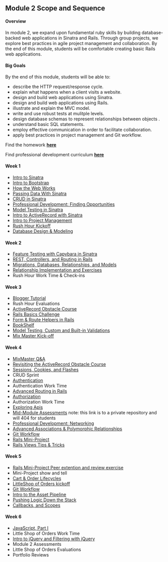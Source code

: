 ## Module 2 Scope and Sequence

#### Overview

In module 2, we expand upon fundamental ruby skills by building database-backed web applications in Sinatra and Rails. Through group projects, we explore best practices in agile project management and collaboration. By the end of this module, students will be comfortable creating basic Rails web applications. 

#### Big Goals

By the end of this module, students will be able to:

* describe the HTTP request/response cycle.
* explain what happens when a client visits a website.
* design and build web applications using Sinatra.
* design and build web applications using Rails.
* illustrate and explain the MVC model.
* write and use robust tests at mulitple levels.
* design database schemas to represent relationships between objects .
* understand basic SQL statements.
* employ effective communication in order to facilitate collaboration.
* apply best practices in project management and Git workflow.

Find the homework [__here__](https://github.com/turingschool/homework/blob/master/module-2-homework.markdown)

Find professional development curriculum [__here__](https://github.com/turingschool/professional_skills)

#### Week 1

* [Intro to Sinatra](https://github.com/turingschool/lesson_plans/blob/master/ruby_02-web_applications_with_ruby/outlines/introduction_to_sinatra.markdown)
* [Intro to Bootstrap](https://github.com/turingschool/lesson_plans/blob/master/ruby_02-web_applications_with_ruby/outlines/introduction_to_bootstrap_v2.md)
* [How the Web Works](https://github.com/turingschool/lesson_plans/blob/master/ruby_02-web_applications_with_ruby/outlines/how_the_web_works.markdown)
* [Passing Data With Sinatra](https://github.com/case-eee/shopping)
* [CRUD in Sinatra](https://github.com/turingschool/lesson_plans/blob/master/ruby_02-web_applications_with_ruby/outlines/intro_to_crud_redux.markdown)
* [Professional Development: Finding Opportunities](https://github.com/turingschool/professional_skills/blob/master/finding_opportunities.md)
* [Model Testing in Sinatra](https://github.com/turingschool/lesson_plans/blob/master/ruby_02-web_applications_with_ruby/outlines/model_testing_in_sinatra_with_films.md)
* [Intro to ActiveRecord with Sinatra](https://github.com/turingschool/lesson_plans/blob/master/ruby_02-web_applications_with_ruby/outlines/intro_to_active_record_in_sinatra.markdown)
* [Intro to Project Management](https://github.com/turingschool/lesson_plans/blob/master/ruby_02-web_applications_with_ruby/outlines/intro_to_project_management.markdown)
* [Rush Hour Kickoff](https://github.com/turingschool/curriculum/blob/master/source/projects/rush_hour.md)
* [Database Design & Modeling](https://github.com/turingschool/lesson_plans/blob/master/ruby_02-web_applications_with_ruby/outlines/visualising_and_implementing_database_relationships.markdown)

#### Week 2

* [Feature Testing with Capybara in Sinatra](https://github.com/turingschool/lesson_plans/blob/master/ruby_02-web_applications_with_ruby/outlines/feature_testing_in_sinatra_with_capybara.markdown)
* [REST, Controllers, and Routing in Rails](https://github.com/turingschool/lesson_plans/blob/master/ruby_02-web_applications_with_ruby/outlines/rest_routing_and_controllers_in_rails.markdown)
* [Migrations, Databases, Relationships, and Models](https://github.com/turingschool/lesson_plans/blob/master/ruby_02-web_applications_with_ruby/outlines/models_databases_relationships.markdown)
* [Relationship Implementation and Exercises](https://github.com/turingschool-examples/relationship_practice_exercises)
* Rush Hour Work Time & Check-ins

#### Week 3

* [Blogger Tutorial](http://tutorials.jumpstartlab.com/projects/blogger.html)
* Rush Hour Evaluations
* [ActiveRecord Obstacle Course](https://github.com/turingschool/lesson_plans/blob/master/ruby_02-web_applications_with_ruby/outlines/active_record_obstacle_course.markdown)
* [Rails Basics Challenge](https://github.com/turingschool/challenges/blob/master/models_databases_relationships_routes_controllers_oh_my.markdown)
* [Form & Route Helpers in Rails](https://github.com/turingschool/lesson_plans/blob/master/ruby_02-web_applications_with_ruby/outlines/route_helpers.md)
* [BookShelf](https://github.com/turingschool/lesson_plans/blob/master/ruby_02-web_applications_with_ruby/outlines/forms_primer.markdown)
* [Model Testing, Custom and Built-in Validations](https://github.com/turingschool/lesson_plans/blob/master/ruby_02-web_applications_with_ruby/outlines/model_testing_in_rails_with_rspec.markdown)
* [Mix Master Kick-off](https://github.com/turingschool/lesson_plans/tree/master/ruby_02-web_applications_with_ruby/mix_master)

#### Week 4

* [MixMaster Q&A](https://github.com/turingschool/lesson_plans/tree/master/ruby_02-web_applications_with_ruby/mix_master)
* [Revisiting the ActiveRecord Obstacle Course](https://github.com/turingschool/lesson_plans/blob/master/ruby_02-web_applications_with_ruby/outlines/active_record_obstacle_course.markdown)
* [Sessions, Cookies, and Flashes](https://github.com/turingschool/lesson_plans/blob/master/ruby_02-web_applications_with_ruby/outlines/sessions_cookies_flashes.markdown)
* CRUD Sprint
* [Authentication](https://github.com/turingschool/lesson_plans/blob/master/ruby_02-web_applications_with_ruby/outlines/authentication.markdown)
* Authentication Work Time
* [Advanced Routing in Rails](https://github.com/turingschool/lesson_plans/blob/master/ruby_02-web_applications_with_ruby/outlines/advanced_routing_rails.markdown)
* [Authorization](https://github.com/turingschool/lesson_plans/blob/master/ruby_02-web_applications_with_ruby/outlines/authorization-in-rails.markdown)
* Authorization Work Time
* [Exploring Apis](https://github.com/turingschool/lesson_plans/blob/master/ruby_02-web_applications_with_ruby/outlines/exploring_apis.markdown)
* [Mid-Module Assessments](https://github.com/turingschool/assessment_challenges/blob/master/module_2_diagnostic.markdown) note: this link is to a private repository and will 404 for students
* [Professional Development: Networking](https://github.com/turingschool/professional_skills/blob/master/networking.md)
* [Advanced Associations & Polymorphic Relationships](https://github.com/turingschool/lesson_plans/blob/master/ruby_02-web_applications_with_ruby/outlines/advanced_associations.markdown)
* [Git Workflow](https://github.com/turingschool/lesson_plans/blob/master/ruby_02-web_applications_with_ruby/outlines/small_team_git_workflow.md)
* [Rails Mini-Project](https://github.com/turingschool/challenges/blob/master/rails-mini-project.markdown)
* [Rails Views Tips & Tricks](https://github.com/turingschool/lesson_plans/blob/master/ruby_02-web_applications_with_ruby/outlines/rails_views_tips_and_techniques.markdown)

#### Week 5

* [Rails Mini-Project Peer extention and review exercise](https://github.com/turingschool/lesson_plans/blob/master/ruby_02-web_applications_with_ruby/outlines/mini-project-gem-implementation.md)
* Mini-Project show and tell
* [Cart & Order Lifecycles](https://github.com/turingschool/lesson_plans/blob/master/ruby_02-web_applications_with_ruby/outlines/cart_implementation.markdown)
* [LittleShop of Orders kickoff](https://github.com/turingschool/curriculum/blob/master/source/projects/little_shop.markdown)
* [Git Workflow](https://github.com/turingschool/lesson_plans/blob/master/ruby_02-web_applications_with_ruby/outlines/git_workflows.markdown)
* [Intro to the Asset Pipeline](https://github.com/turingschool/lesson_plans/blob/master/ruby_02-web_applications_with_ruby/outlines/intro_to_the_asset_pipeline.markdown)
* [Pushing Logic Down the Stack](http://tutorials.jumpstartlab.com/topics/architecture/pushing_logic_down_the_stack.html)
* [Callbacks, and Scopes](https://github.com/turingschool-examples/turing-scholarbot)

#### Week 6

* [JavaScript, Part I](https://github.com/turingschool/lesson_plans/blob/master/ruby_02-web_applications_with_ruby/outlines/introduction_to_javascript.markdown)
* Little Shop of Orders Work Time
* [Intro to jQuery and Filtering with jQuery](https://github.com/turingschool/lesson_plans/blob/master/ruby_02-web_applications_with_ruby/outlines/introduction_to_jquery.markdown)
* Module 2 Assessments
* Little Shop of Orders Evaluations
* Portfolio Reviews
